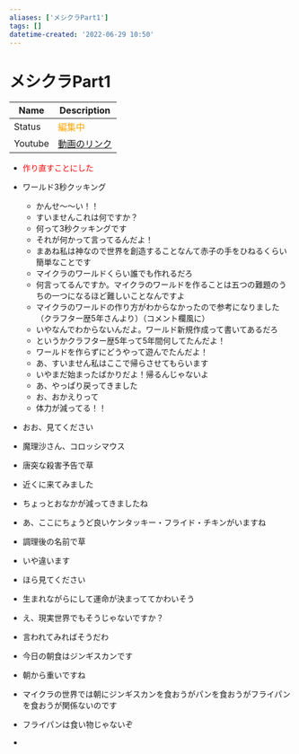 ```yaml
---
aliases: ['メシクラPart1']
tags: []
datetime-created: '2022-06-29 10:50'
---
```


# メシクラPart1
| Name   | Description                         |
| ------ | ----------------------------------- |
| Status | <font color="Orange">編集中</font> |
| Youtube       | [動画のリンク](https://youtu.be/DmZZyCfa5jQ)                                    |

- <font color="Red">作り直すことにした</font>

- ワールド3秒クッキング
	- かんせ～～い！！
	- すいませんこれは何ですか？
	- 何って3秒クッキングです
	- それが何かって言ってるんだよ！
	- まあね私は神なので世界を創造することなんて赤子の手をひねるくらい簡単なことです
	- マイクラのワールドくらい誰でも作れるだろ
	- 何言ってるんですか。マイクラのワールドを作ることは五つの難題のうちの一つになるほど難しいことなんですよ
	- マイクラのワールドの作り方がわからなかったので参考になりました（クラフター歴5年さんより）（コメント欄風に）
	- いやなんでわからないんだよ。ワールド新規作成って書いてあるだろ
	- というかクラフター歴5年って5年間何してたんだよ！
	- ワールドを作らずにどうやって遊んでたんだよ！
	- あ、すいません私はここで帰らさせてもらいます
	- いやまだ始まったばかりだよ！帰るんじゃないよ
	- あ、やっぱり戻ってきました
	- お、おかえりって
	- 体力が減ってる！！

- おお、見てください
- 魔理沙さん、コロッシマウス
- 唐突な殺害予告で草
- 近くに来てみました

- ちょっとおなかが減ってきましたね
- あ、ここにちょうど良いケンタッキー・フライド・チキンがいますね
- 調理後の名前で草
- いや違います
- ほら見てください
- 生まれながらにして運命が決まっててかわいそう
- え、現実世界でもそうじゃないですか？
- 言われてみればそうだわ

- 今日の朝食はジンギスカンです
- 朝から重いですね
- マイクラの世界では朝にジンギスカンを食おうがパンを食おうがフライパンを食おうが関係ないのです
- フライパンは食い物じゃないぞ
- 